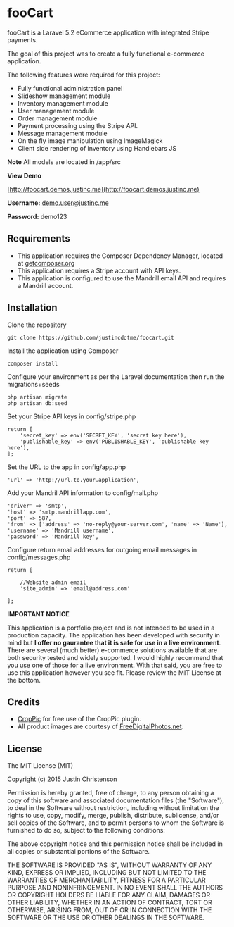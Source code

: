 # fooCart
 fooCart is a Laravel 5.2 eCommerce application with integrated Stripe payments. 
 
 The goal of this project was to create a fully functional e-commerce application.
 
 The following features were required for this project:
 
  - Fully functional administration panel
  - Slideshow management module
  - Inventory management module
  - User management module
  - Order management module
  - Payment processing using the Stripe API.
  - Message management module
  - On the fly image manipulation using ImageMagick
  - Client side rendering of inventory using Handlebars JS
  
  **Note** 
  All models are located in /app/src
 
 **View Demo**
 
 [http://foocart.demos.justinc.me](http://foocart.demos.justinc.me)
 
 **Username:** demo.user@justinc.me
 
 **Password:** demo123
 
 

## Requirements
 - This application requires the Composer Dependency Manager, located at [getcomposer.org](https://getcomposer.org/)
 - This application requires a Stripe account with API keys.
 - This application is configured to use the Mandrill email API and requires a Mandrill account. 

## Installation

 Clone the repository
 
    git clone https://github.com/justincdotme/foocart.git

 Install the application using Composer
 
    composer install
    
 Configure your environment as per the Laravel documentation then run the migrations+seeds
 
    php artisan migrate
    php artisan db:seed
    
 Set your Stripe API keys in config/stripe.php
 
    return [
        'secret_key' => env('SECRET_KEY', 'secret key here'),
        'publishable_key' => env('PUBLISHABLE_KEY', 'publishable key here'),
    ];
    
 Set the URL to the app in config/app.php
 
    'url' => 'http://url.to.your.application',
    
 Add your Mandril API information to config/mail.php
 
    'driver' => 'smtp',
    'host' => 'smtp.mandrillapp.com',
    'port' => 587,
    'from' => ['address' => 'no-reply@your-server.com', 'name' => 'Name'],
    'username' => 'Mandrill username',
    'password' => 'Mandrill key',
    
 Configure return email addresses for outgoing email messages in config/messages.php
 
    return [
    
        //Website admin email
        'site_admin' => 'email@address.com'
    
    ];
    
 
 **IMPORTANT NOTICE**
 
 This application is a portfolio project and is not intended to be used in a production capacity. 
 The application has been developed with security in mind but **I offer no gaurantee that it is safe for use in a live environment**. 
 There are several (much better) e-commerce solutions available that are both security tested and widely supported. I would highly recommend that you use one of those for a live environment. 
 With that said, you are free to use this application however you see fit. Please review the MIT License at the bottom.

## Credits

 - [CropPic](http://www.croppic.net) for free use of the CropPic plugin.
 - All product images are courtesy of [FreeDigitalPhotos.net](FreeDigitalPhotos.net).

## License

 The MIT License (MIT)
 
 Copyright (c) 2015 Justin Christenson
 
 Permission is hereby granted, free of charge, to any person obtaining a copy
 of this software and associated documentation files (the "Software"), to deal
 in the Software without restriction, including without limitation the rights
 to use, copy, modify, merge, publish, distribute, sublicense, and/or sell
 copies of the Software, and to permit persons to whom the Software is
 furnished to do so, subject to the following conditions:
 
 The above copyright notice and this permission notice shall be included in
 all copies or substantial portions of the Software.
 
 THE SOFTWARE IS PROVIDED "AS IS", WITHOUT WARRANTY OF ANY KIND, EXPRESS OR
 IMPLIED, INCLUDING BUT NOT LIMITED TO THE WARRANTIES OF MERCHANTABILITY,
 FITNESS FOR A PARTICULAR PURPOSE AND NONINFRINGEMENT. IN NO EVENT SHALL THE
 AUTHORS OR COPYRIGHT HOLDERS BE LIABLE FOR ANY CLAIM, DAMAGES OR OTHER
 LIABILITY, WHETHER IN AN ACTION OF CONTRACT, TORT OR OTHERWISE, ARISING FROM,
 OUT OF OR IN CONNECTION WITH THE SOFTWARE OR THE USE OR OTHER DEALINGS IN
 THE SOFTWARE.
